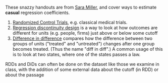 These snazzy handouts are from [Sara Miller](https://github.com/sm-miller/RDD), and cover ways to estimate **casual** regression coefficients.

1. [Randomized Control Trials](RCT.pdf), e.g. classical medical trials.
2. [Regression discontinuity design](RDD.pdf) is a way to look at how outcomes are different for units (e.g. people, firms) just above or below some cutoff
3. [Difference in difference](DiffNDiff.pdf) compares how the difference between two groups of units ("treated" and "untreated") changes after one group becomes treated. (Thus the name "diff in diff".) A common usage of this is to look at two states, where one of the states passes a law.

RDDs and DiDs can often be done on the dataset like those we examine in class, with the addition of some external data about the cutoff (in RDD) or about the passage
